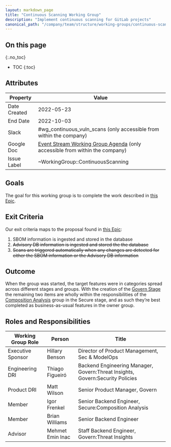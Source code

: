 ```yaml
---
layout: markdown_page
title: "Continuous Scanning Working Group"
description: "Implement continuous scanning for GitLab projects"
canonical_path: "/company/team/structure/working-groups/continuous-scanning/"
---
```


## On this page
{:.no_toc}

- TOC
{:toc}

## Attributes

| Property        | Value           |
|-----------------|-----------------|
| Date Created    | 2022-05-23 |
| End Date | 2022-10-03 |
| Slack           | #wg_continuous_vuln_scans (only accessible from within the company) |
| Google Doc      | [Event Stream Working Group Agenda](https://docs.google.com/document/d/1ubcIkyL1rAThg_tsbm5gpEOQtOFLfKe9g9t-z8Cs95o) (only accessible from within the company) |
| Issue Label | ~WorkingGroup::ContinuousScanning |

## Goals

The goal for this working group is to complete the work described in [this Epic](https://gitlab.com/groups/gitlab-org/-/epics/7886).

## Exit Criteria 

Our exit criteria maps to the proposal found in [this Epic](https://gitlab.com/groups/gitlab-org/-/epics/7886):
 1. SBOM information is ingested and stored in the database
 1. ~~Advisory DB information is ingested and stored the the database~~
 1. ~~Scans are triggered automatically when any changes are detected for either the SBOM information or the Advisory DB information~~

## Outcome 

When the group was started, the target features were in categories spread across different stages and groups. With the creation of the [Govern Stage](https://about.gitlab.com/direction/govern/) the remaining two items are wholly within the responsibilities of the [Composition Analysis](https://about.gitlab.com/direction/secure/#groups) group in the Secure stage, and as such they’re best completed as business-as-usual features in the owner group.

## Roles and Responsibilities

| Working Group Role | Person             | Title                                           |
|--------------------|--------------------|-------------------------------------------------|
| Executive Sponsor  | Hillary Benson     | Director of Product Management, Sec & ModelOps  |
| Engineering DRI    | Thiago Figueiró    | Backend Engineering Manager, Govern:Threat Insights, Govern:Security Policies |
| Product DRI        | Matt Wilson        | Senior Product Manager, Govern                  |
| Member             | Igor Frenkel       | Senior Backend Engineer, Secure:Composition Analysis |
| Member             | Brian Williams     | Senior Backend Engineer                         |
| Advisor            | Mehmet Emin Inac   | Staff Backend Engineer, Govern:Threat Insights  |
